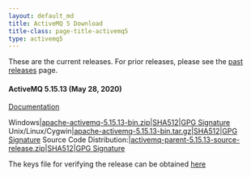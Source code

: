 ```yaml
---
layout: default_md
title: ActiveMQ 5 Download
title-class: page-title-activemq5
type: activemq5
---
```


These are the current releases. For prior releases, please see the [past releases](../../../download-archives) page.

#### ActiveMQ 5.15.13 (May 28, 2020)

[Documentation](../documentation)

Windows|[apache-activemq-5.15.13-bin.zip](http://www.apache.org/dyn/closer.cgi?filename=/activemq/5.15.13/apache-activemq-5.15.13-bin.zip&action=download)|[SHA512](https://www.apache.org/dist/activemq/5.15.13/apache-activemq-5.15.13-bin.zip.sha512)|[GPG Signature](https://www.apache.org/dist/activemq/5.15.13/apache-activemq-5.15.13-bin.zip.asc)
Unix/Linux/Cygwin|[apache-activemq-5.15.13-bin.tar.gz](http://www.apache.org/dyn/closer.cgi?filename=/activemq/5.15.13/apache-activemq-5.15.13-bin.tar.gz&action=download)|[SHA512](https://www.apache.org/dist/activemq/5.15.13/apache-activemq-5.15.13-bin.tar.gz.sha512)|[GPG Signature](https://www.apache.org/dist/activemq/5.15.13/apache-activemq-5.15.13-bin.tar.gz.asc)
Source Code Distribution:|[activemq-parent-5.15.13-source-release.zip](http://www.apache.org/dyn/closer.cgi?path=/activemq/5.15.13/activemq-parent-5.15.13-source-release.zip)|[SHA512](https://www.apache.org/dist/activemq/5.15.13/activemq-parent-5.15.13-source-release.zip.sha512)|[GPG Signature](https://www.apache.org/dist/activemq/5.15.13/activemq-parent-5.15.13-source-release.zip.asc)

The keys file for verifying the release can be obtained [here](https://www.apache.org/dist/activemq/KEYS)
